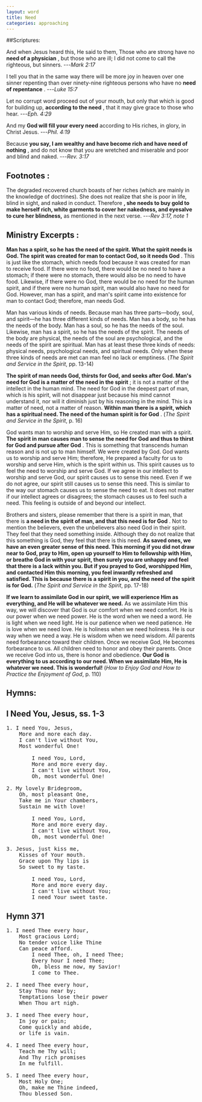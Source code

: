 ```yaml
---
layout: word
title: Need
categories: approaching
---
```


##Scriptures:

And when Jesus heard this, He said to them, Those who are strong have no **need of a physician** , but those who are ill; I did not come to call the righteous, but sinners.
---_Mark 2:17_

I tell you that in the same way there will be more joy in heaven over one sinner repenting than over ninety-nine righteous persons who have no **need of repentance** .
---_Luke 15:7_ 

Let no corrupt word proceed out of your mouth, but only that which is good for building up, **according to the need** , that it may give grace to those who hear.
---_Eph. 4:29_ 

And my **God will fill your every need** according to His riches, in glory, in Christ Jesus.
---_Phil. 4:19_ 

Because **you say, I am wealthy and have become rich and have need of nothing** , and do not know that you are wretched and miserable and poor and blind and naked.
---_Rev. 3:17_ 

## Footnotes :

The degraded recovered church boasts of her riches (which are mainly in the knowledge of doctrines). She does not realize that she is poor in life, blind in sight, and naked in conduct. Therefore **, she needs to buy gold to make herself rich, white garments to cover her nakedness, and eyesalve to cure her blindness,** as mentioned in the next verse.
---_Rev 3:17, note 1_ 

## Ministry Excerpts :

**Man has a spirit, so he has the need of the spirit. What the spirit needs is God. The spirit was created for man to contact God, so it needs God** . This is just like the stomach, which needs food because it was created for man to receive food. If there were no food, there would be no need to have a stomach; if there were no stomach, there would also be no need to have food. Likewise, if there were no God, there would be no need for the human spirit, and if there were no human spirit, man would also have no need for God. However, man has a spirit, and man's spirit came into existence for man to contact God; therefore, man needs God.

Man has various kinds of needs. Because man has three parts—body, soul, and spirit—he has three different kinds of needs. Man has a body, so he has the needs of the body. Man has a soul, so he has the needs of the soul. Likewise, man has a spirit, so he has the needs of the spirit. The needs of the body are physical, the needs of the soul are psychological, and the needs of the spirit are spiritual. Man has at least these three kinds of needs: physical needs, psychological needs, and spiritual needs. Only when these three kinds of needs are met can man feel no lack or emptiness. (_The Spirit and Service in the Spirit_, pp. 13-14)

**The spirit of man needs God, thirsts for God, and seeks after God. Man's need for God is a matter of the need in the spirit** ; it is not a matter of the intellect in the human mind. The need for God in the deepest part of man, which is his spirit, will not disappear just because his mind cannot understand it, nor will it diminish just by his reasoning in the mind. This is a matter of need, not a matter of reason. **Within man there is a spirit, which has a spiritual need. The need of the human spirit is for God** . (_The Spirit and Service in the Spirit_, p. 16)

God wants man to worship and serve Him, so He created man with a spirit. **The spirit in man causes man to sense the need for God and thus to thirst for God and pursue after God** . This is something that transcends human reason and is not up to man himself. We were created by God. God wants us to worship and serve Him; therefore, He prepared a faculty for us to worship and serve Him, which is the spirit within us. This spirit causes us to feel the need to worship and serve God. If we agree in our intellect to worship and serve God, our spirit causes us to sense this need. Even if we do not agree, our spirit still causes us to sense this need. This is similar to the way our stomach causes us to sense the need to eat. It does not matter if our intellect agrees or disagrees; the stomach causes us to feel such a need. This feeling is outside of and beyond our intellect.

Brothers and sisters, please remember that there is a spirit in man, that there is **a need in the spirit of man, and that this need is for God** . Not to mention the believers, even the unbelievers also need God in their spirit. They feel that they need something inside. Although they do not realize that this something is God, they feel that there is this need. **As saved ones, we have an even greater sense of this need. This morning if you did not draw near to God, pray to Him, open up yourself to Him to fellowship with Him, or breathe God in with your spirit, then surely you are unhappy and feel that there is a lack within you. But if you prayed to God, worshipped Him, and contacted Him this morning, you feel inwardly refreshed and satisfied. This is because there is a spirit in you, and the need of the spirit is for God.** (_The Spirit and Service in the Spirit_, pp. 17-18)

**If we learn to assimilate God in our spirit, we will experience Him as everything, and He will be whatever we need.** As we assimilate Him this way, we will discover that God is our comfort when we need comfort. He is our power when we need power. He is the word when we need a word. He is light when we need light. He is our patience when we need patience. He is love when we need love. He is holiness when we need holiness. He is our way when we need a way. He is wisdom when we need wisdom. All parents need forbearance toward their children. Once we receive God, He becomes forbearance to us. All children need to honor and obey their parents. Once we receive God into us, there is honor and obedience. **Our God is everything to us according to our need. When we assimilate Him, He is whatever we need. This is wonderful!** (_How to Enjoy God and How to Practice the Enjoyment of God_, p. 110)

## Hymns:

## I Need You, Jesus, ss. 1-3
<pre>
1. I need You, Jesus,  
    More and more each day.  
    I can't live without You,  
    Most wonderful One!

        I need You, Lord,  
        More and more every day.  
        I can't live without You,  
        Oh, most wonderful One!

2. My lovely Bridegroom,  
    Oh, most pleasant One,  
    Take me in Your chambers,  
    Sustain me with love!

        I need You, Lord,  
        More and more every day.  
        I can't live without You,  
        Oh, most wonderful One!

3. Jesus, just kiss me,  
    Kisses of Your mouth.  
    Grace upon Thy lips is  
    So sweet to my taste.

        I need You, Lord,  
        More and more every day.  
        I can't live without You;  
        I need Your sweet taste.
</pre>

## Hymn 371
<pre>
1. I need Thee every hour,
    Most gracious Lord;
    No tender voice like Thine
    Can peace afford.
        I need Thee, oh, I need Thee;
        Every hour I need Thee;
        Oh, bless me now, my Savior!
        I come to Thee.

2. I need Thee every hour,
    Stay Thou near by;
    Temptations lose their power
    When Thou art nigh.

3. I need Thee every hour,
    In joy or pain;
    Come quickly and abide,
    or life is vain.

4. I need Thee every hour,
    Teach me Thy will;
    And Thy rich promises
    In me fulfill.

5. I need Thee every hour,
    Most Holy One;
    Oh, make me Thine indeed,
    Thou blessed Son.
</pre>
